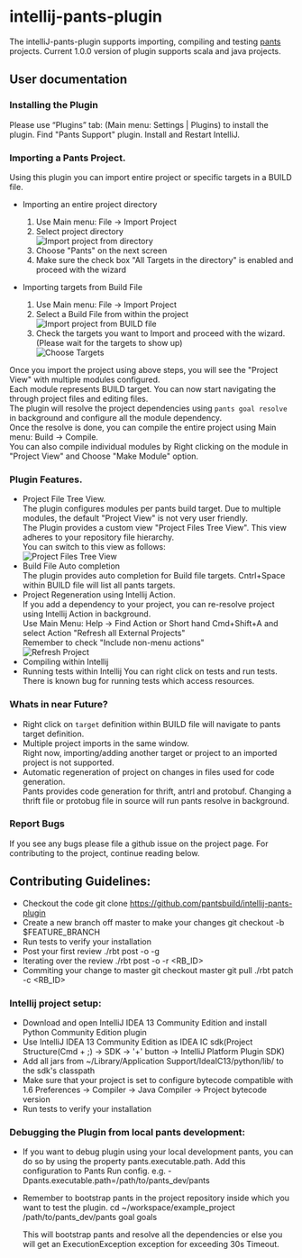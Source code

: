 # intellij-pants-plugin


The intelliJ-pants-plugin supports importing, compiling and testing [pants](http://pantsbuild.github.io/) projects.
Current 1.0.0 version of plugin supports scala and java projects.

## User documentation

### Installing the Plugin
Please use “Plugins” tab: (Main menu: Settings | Plugins) to install the plugin.
Find "Pants Support" plugin. Install and Restart IntelliJ.

### Importing a Pants Project.
Using this plugin you can import entire project or specific targets in a BUILD file.

* Importing an entire project directory
    1. Use Main menu: File -> Import Project
    2. Select project directory
        <br />![Import project from directory](images/import_dir1.png)
    3. Choose "Pants" on the next screen
    4. Make sure the check box "All Targets in the directory" is enabled and proceed with the wizard

* Importing targets from Build File
    1. Use Main menu: File -> Import Project
    2. Select a Build File from within the project
        <br />![Import project from BUILD file](images/import_file1.png)
    3. Check the targets you want to Import and proceed with the wizard. (Please wait for the targets to show up)
         <br />![Choose Targets](images/import_file2.png)

Once you import the project using above steps, you will see the "Project View" with multiple modules configured. <br />
Each module represents BUILD target. You can now start navigating the through project files and editing files. <br />
The plugin will resolve the project dependencies using `pants goal resolve` in background and configure all the module dependency.
<br />Once the resolve is done, you can compile the entire project using Main menu: Build -> Compile.
<br />You can also compile individual modules by Right clicking on the module in "Project View" and Choose "Make Module" option.

### Plugin Features.
* Project File Tree View.
  <br />The plugin configures modules per pants build target. Due to multiple modules, the default "Project View" is not very user friendly.
  <br />The Plugin provides a custom view "Project Files Tree View". This view adheres to your repository file hierarchy.
  <br />You can switch to this view as follows:
   <br />![Project Files Tree View](images/project_files_tree_view.png)
* Build File Auto completion
  <br />The plugin provides auto completion for Build file targets. Cntrl+Space within BUILD file will list all pants targets.
* Project Regeneration using Intellij Action.
  <br />If you add a dependency to your project, you can re-resolve project using Intellij Action in background.
  <br />Use Main Menu: Help -> Find Action or Short hand Cmd+Shift+A and select Action "Refresh all External Projects"
  <br />Remember to check "Include non-menu actions"
   <br />![Refresh Project](images/refresh_action.png)
* Compiling within Intellij
* Running tests within Intellij
  You can right click on tests and run tests. There is known bug for running tests which access resources.


### Whats in near Future?
* Right click on `target` definition within BUILD file will navigate to pants target definition.
* Multiple project imports in the same window.
  <br />Right now, importing/adding another target or project to an imported project is not supported.
* Automatic regeneration of project on changes in files used for code generation.
  <br />Pants provides code generation for thrift, antrl and protobuf.
  Changing a thrift file or protobug file in source will run pants resolve in background.

### Report Bugs
If you see any bugs please file a github issue on the project page.
For contributing to the project, continue reading below.


## Contributing Guidelines:

* Checkout the code
   git clone https://github.com/pantsbuild/intellij-pants-plugin
* Create a new branch off master to make your changes
   git checkout -b $FEATURE_BRANCH
* Run tests to verify your installation
* Post your first review
   ./rbt post -o -g
* Iterating over the review
   ./rbt post -o -r <RB_ID>
* Commiting your change to master
   git checkout master
   git pull
   ./rbt patch -c <RB_ID>

### Intellij project setup:

* Download and open IntelliJ IDEA 13 Community Edition and install Python Community Edition plugin
* Use IntelliJ IDEA 13 Community Edition as IDEA IC sdk(Project Structure(Cmd + ;) -> SDK -> '+' button -> IntelliJ Platform Plugin SDK)
* Add all jars from ~/Library/Application Support/IdeaIC13/python/lib/ to the sdk's classpath
* Make sure that your project is set to configure bytecode compatible with 1.6  Preferences -> Compiler -> Java Compiler -> Project bytecode version
* Run tests to verify your installation

### Debugging the Plugin from local pants development:

* If you want to debug plugin using your local development pants, you can do so by using the property pants.executable.path.
  Add this configuration to Pants Run config.
  e.g.
  -Dpants.executable.path=/path/to/pants_dev/pants
* Remember to bootstrap pants in the project repository inside which you want to test the plugin.
  cd ~/workspace/example_project
  /path/to/pants_dev/pants goal goals

  This will bootstrap pants and resolve all the dependencies or else you will get an ExecutionException exception for exceeding 30s Timeout.
